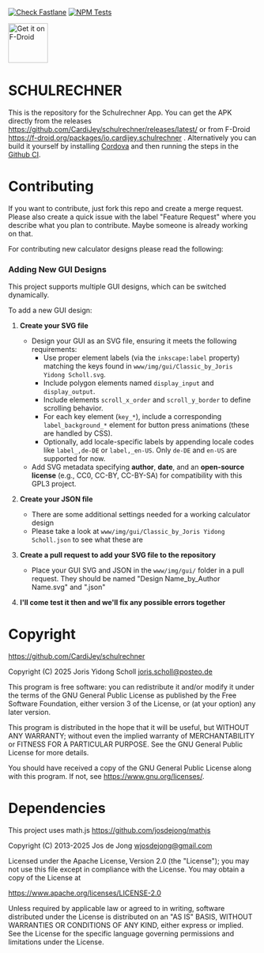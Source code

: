 [![Check Fastlane](https://github.com/CardiJey/schulrechner/actions/workflows/fastlane.yml/badge.svg)](https://github.com/CardiJey/schulrechner/actions/workflows/fastlane.yml)
[![NPM Tests](https://github.com/CardiJey/schulrechner/actions/workflows/npm_tests.yml/badge.svg)](https://github.com/CardiJey/schulrechner/actions/workflows/npm_tests.yml)

[<img src="https://f-droid.org/badge/get-it-on.png"
    alt="Get it on F-Droid"
    height="80">](https://f-droid.org/packages/io.cardijey.schulrechner)

# SCHULRECHNER

This is the repository for the Schulrechner App.
You can get the APK directly from the releases https://github.com/CardiJey/schulrechner/releases/latest/ or from F-Droid https://f-droid.org/packages/io.cardijey.schulrechner .
Alternatively you can build it yourself by installing [Cordova](https://cordova.apache.org/) and then running the steps in the [Github CI](https://github.com/CardiJey/schulrechner/blob/main/.github/workflows/main.yml).

# Contributing

If you want to contribute, just fork this repo and create a merge request. Please also create a quick issue with the label "Feature Request" where you describe what you plan to contribute. Maybe someone is already working on that.

For contributing new calculator designs please read the following:

### Adding New GUI Designs

This project supports multiple GUI designs, which can be switched dynamically.

To add a new GUI design:

1. **Create your SVG file**  
   - Design your GUI as an SVG file, ensuring it meets the following requirements:  
     - Use proper element labels (via the `inkscape:label` property) matching the keys found in `www/img/gui/Classic_by_Joris Yidong Scholl.svg`.  
     - Include polygon elements named `display_input` and `display_output`.  
     - Include elements `scroll_x_order` and `scroll_y_border` to define scrolling behavior.  
     - For each key element (`key_*`), include a corresponding `label_background_*` element for button press animations (these are handled by CSS).  
     - Optionally, add locale-specific labels by appending locale codes like `label_,de-DE` or `label,_en-US`. Only `de-DE` and `en-US` are supported for now.  
   - Add SVG metadata specifying **author**, **date**, and an **open-source license** (e.g., CC0, CC-BY, CC-BY-SA) for compatibility with this GPL3 project.

2. **Create your JSON file**  
   - There are some additional settings needed for a working calculator design
   - Please take a look at `www/img/gui/Classic_by_Joris Yidong Scholl.json` to see what these are

3. **Create a pull request to add your SVG file to the repository**  
   - Place your GUI SVG and JSON in the `www/img/gui/` folder in a pull request. They should be named "Design Name\_by\_Author Name.svg" and ".json"

4. **I'll come test it then and we'll fix any possible errors together**

# Copyright

https://github.com/CardiJey/schulrechner

Copyright (C) 2025 Joris Yidong Scholl <joris.scholl@posteo.de>

This program is free software: you can redistribute it and/or modify it under the terms of the GNU General Public License as published by the Free Software Foundation, either version 3 of the License, or (at your option) any later version.

This program is distributed in the hope that it will be useful, but WITHOUT ANY WARRANTY; without even the implied warranty of MERCHANTABILITY or FITNESS FOR A PARTICULAR PURPOSE. See the GNU General Public License for more details.

You should have received a copy of the GNU General Public License along with this program. If not, see <https://www.gnu.org/licenses/>. 

# Dependencies

This project uses math.js
https://github.com/josdejong/mathjs

Copyright (C) 2013-2025 Jos de Jong <wjosdejong@gmail.com>

Licensed under the Apache License, Version 2.0 (the "License");
you may not use this file except in compliance with the License.
You may obtain a copy of the License at

   https://www.apache.org/licenses/LICENSE-2.0

Unless required by applicable law or agreed to in writing, software
distributed under the License is distributed on an "AS IS" BASIS,
WITHOUT WARRANTIES OR CONDITIONS OF ANY KIND, either express or implied.
See the License for the specific language governing permissions and
limitations under the License.
